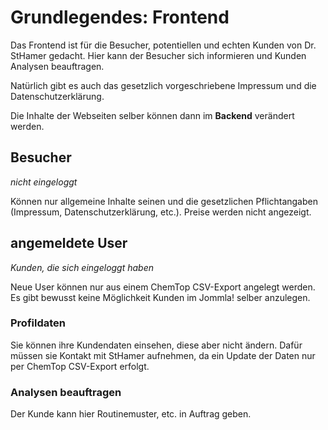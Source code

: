 # Grundlegendes: Frontend

Das Frontend ist für die Besucher, potentiellen und echten Kunden von Dr. StHamer gedacht. Hier kann der Besucher sich informieren und Kunden Analysen beauftragen.

Natürlich gibt es auch das gesetzlich vorgeschriebene Impressum und die Datenschutzerklärung.

Die Inhalte der Webseiten selber können dann im **Backend** verändert werden.

## Besucher
*nicht eingeloggt*

Können nur allgemeine Inhalte seinen und die gesetzlichen Pflichtangaben (Impressum, Datenschutzerklärung, etc.). Preise werden nicht angezeigt.

## angemeldete User
*Kunden, die sich eingeloggt haben*

Neue User können nur aus einem ChemTop CSV-Export angelegt werden. Es gibt bewusst keine Möglichkeit Kunden im Jommla! selber anzulegen.
 
### Profildaten
Sie können ihre Kundendaten einsehen, diese aber nicht ändern. Dafür müssen sie Kontakt mit StHamer aufnehmen, da ein Update der Daten nur per ChemTop CSV-Export erfolgt.

### Analysen beauftragen
Der Kunde kann hier Routinemuster, etc. in Auftrag geben.